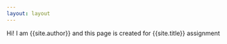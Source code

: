 ```yaml
---
layout: layout
---
```

Hi!
I am {{site.author}} and this page is created for {{site.title}} assignment
